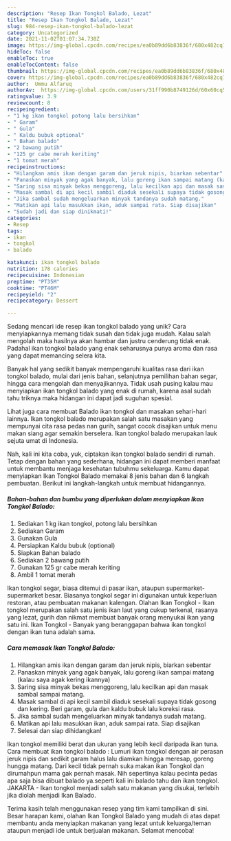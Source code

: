 ```yaml
---
description: "Resep Ikan Tongkol Balado, Lezat"
title: "Resep Ikan Tongkol Balado, Lezat"
slug: 984-resep-ikan-tongkol-balado-lezat
category: Uncategorized
date: 2021-11-02T01:07:34.730Z
image: https://img-global.cpcdn.com/recipes/ea0b89dd6b83836f/680x482cq70/ikan-tongkol-balado-foto-resep-utama.jpg
hideToc: false
enableToc: true
enableTocContent: false
thumbnail: https://img-global.cpcdn.com/recipes/ea0b89dd6b83836f/680x482cq70/ikan-tongkol-balado-foto-resep-utama.jpg
cover: https://img-global.cpcdn.com/recipes/ea0b89dd6b83836f/680x482cq70/ikan-tongkol-balado-foto-resep-utama.jpg
author:  Ummu Alfaruq
authorAv:  https://img-global.cpcdn.com/users/31ff990b8749126d/60x60cq50/avatar.jpg
ratingvalue: 3.9
reviewcount: 8
recipeingredient:
- "1 kg ikan tongkol potong lalu bersihkan"
- " Garam"
- " Gula"
- " Kaldu bubuk optional"
- " Bahan balado"
- "2 bawang putih"
- "125 gr cabe merah keriting"
- "1 tomat merah"
recipeinstructions:
- "Hilangkan amis ikan dengan garam dan jeruk nipis, biarkan sebentar"
- "Panaskan minyak yang agak banyak, lalu goreng ikan sampai matang (kalau saya agak kering ikannya)"
- "Saring sisa minyak bekas menggoreng, lalu kecilkan api dan masak sambal sampai matang."
- "Masak sambal di api kecil sambil diaduk sesekali supaya tidak gosong dan kering. Beri garam, gula dan kaldu bubuk lalu koreksi rasa."
- "Jika sambal sudah mengeluarkan minyak tandanya sudah matang."
- "Matikan api lalu masukkan ikan, aduk sampai rata. Siap disajikan"
- "Sudah jadi dan siap dinikmati!"
categories:
- Resep
tags:
- ikan
- tongkol
- balado

katakunci: ikan tongkol balado 
nutrition: 178 calories
recipecuisine: Indonesian
preptime: "PT35M"
cooktime: "PT46M"
recipeyield: "2"
recipecategory: Dessert

---
```



Sedang mencari ide resep ikan tongkol balado yang unik? Cara menyiapkannya memang tidak susah dan tidak juga mudah. Kalau salah mengolah maka hasilnya akan hambar dan justru cenderung tidak enak. Padahal ikan tongkol balado yang enak seharusnya punya aroma dan rasa yang dapat memancing selera kita.


Banyak hal yang sedikit banyak mempengaruhi kualitas rasa dari ikan tongkol balado, mulai dari jenis bahan, selanjutnya pemilihan bahan segar, hingga cara mengolah dan menyajikannya. Tidak usah pusing kalau mau menyiapkan ikan tongkol balado yang enak di rumah, karena asal sudah tahu triknya maka hidangan ini dapat jadi suguhan spesial.

Lihat juga cara membuat Balado ikan tongkol dan masakan sehari-hari lainnya. Ikan tongkol balado merupakan salah satu masakan yang mempunyai cita rasa pedas nan gurih, sangat cocok disajikan untuk menu makan siang agar semakin berselera. Ikan tongkol balado merupakan lauk sejuta umat di Indonesia.


Nah, kali ini kita coba, yuk, ciptakan ikan tongkol balado sendiri di rumah. Tetap dengan bahan yang sederhana, hidangan ini dapat memberi manfaat untuk membantu menjaga kesehatan tubuhmu sekeluarga. Kamu dapat menyiapkan Ikan Tongkol Balado memakai 8 jenis bahan dan 6 langkah pembuatan. Berikut ini langkah-langkah untuk membuat hidangannya.

<!--inarticleads1-->

##### Bahan-bahan dan bumbu yang diperlukan dalam menyiapkan Ikan Tongkol Balado:

1. Sediakan 1 kg ikan tongkol, potong lalu bersihkan
1. Sediakan  Garam
1. Gunakan  Gula
1. Persiapkan  Kaldu bubuk (optional)
1. Siapkan  Bahan balado
1. Sediakan 2 bawang putih
1. Gunakan 125 gr cabe merah keriting
1. Ambil 1 tomat merah


Ikan tongkol segar, biasa ditemui di pasar ikan, ataupun supermarket-supermarket besar. Biasanya tongkol segar ini digunakan untuk keperluan restoran, atau pembuatan makanan kalengan. Olahan Ikan Tongkol - Ikan tongkol merupakan salah satu jenis ikan laut yang cukup terkenal, rasanya yang lezat, gurih dan nikmat membuat banyak orang menyukai ikan yang satu ini. Ikan Tongkol - Banyak yang beranggapan bahwa ikan tongkol dengan ikan tuna adalah sama. 

<!--inarticleads2-->

##### Cara memasak Ikan Tongkol Balado:

1. Hilangkan amis ikan dengan garam dan jeruk nipis, biarkan sebentar
1. Panaskan minyak yang agak banyak, lalu goreng ikan sampai matang (kalau saya agak kering ikannya)
1. Saring sisa minyak bekas menggoreng, lalu kecilkan api dan masak sambal sampai matang.
1. Masak sambal di api kecil sambil diaduk sesekali supaya tidak gosong dan kering. Beri garam, gula dan kaldu bubuk lalu koreksi rasa.
1. Jika sambal sudah mengeluarkan minyak tandanya sudah matang.
1. Matikan api lalu masukkan ikan, aduk sampai rata. Siap disajikan
1. Selesai dan siap dihidangkan!

Ikan tongkol memiliki berat dan ukuran yang lebih kecil daripada ikan tuna. Cara membuat ikan tongkol balado : Lumuri ikan tongkol dengan air perasan jeruk nipis dan sedikit garam halus lalu diamkan hingga meresap, goreng hungga matang. Dari kecil tidak pernah suka makan ikan Tongkol dan dirumahpun mama gak pernah masak. Nih sepertinya kalau pecinta pedas apa saja bisa dibuat balado ya.seperti kali ini balado tahu dan ikan tongkol. JAKARTA - Ikan tongkol menjadi salah satu makanan yang disukai, terlebih jika diolah menjadi Ikan Balado. 

Terima kasih telah menggunakan resep yang tim kami tampilkan di sini. Besar harapan kami, olahan Ikan Tongkol Balado yang mudah di atas dapat membantu anda menyiapkan makanan yang lezat untuk keluarga/teman ataupun menjadi ide untuk berjualan makanan. Selamat mencoba!
